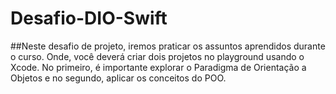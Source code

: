 # Desafio-DIO-Swift
##Neste desafio de projeto, iremos praticar os assuntos aprendidos durante o curso. Onde, você deverá criar dois projetos no playground usando o Xcode. No primeiro, é importante explorar o Paradigma de Orientação a Objetos e no segundo, aplicar os conceitos do POO.
